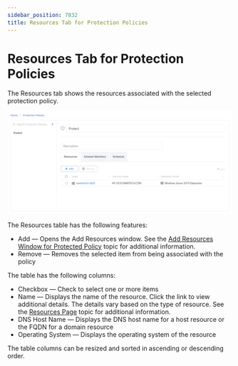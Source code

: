 ```yaml
---
sidebar_position: 7832
title: Resources Tab for Protection Policies
---
```


# Resources Tab for Protection Policies

The Resources tab shows the resources associated with the selected protection policy.

![Protection policy resources tab](../../../../../../../../../static/images/PrivilegeSecure_4.2/Content/Resources/Images/PrivilegeSecure/AccessManagement/Admin/Policy/ProtectionPolicies/Tab/Resources.png "Protection policy resources tab")

The Resources table has the following features:

* Add — Opens the Add Resources window. See the [Add Resources Window for Protected Policy](../../Window/ProtectionPolicies/AddResources "Add Resources Window for Protected Policy") topic for additional information.
* Remove — Removes the selected item from being associated with the policy

The table has the following columns:

* Checkbox — Check to select one or more items
* Name — Displays the name of the resource. Click the link to view additional details. The details vary based on the type of resource. See the [Resources Page](../../Page/Resources "Resource Page") topic for additional information.
* DNS Host Name — Displays the DNS host name for a host resource or the FQDN for a domain resource
* Operating System — Displays the operating system of the resource

The table columns can be resized and sorted in ascending or descending order.